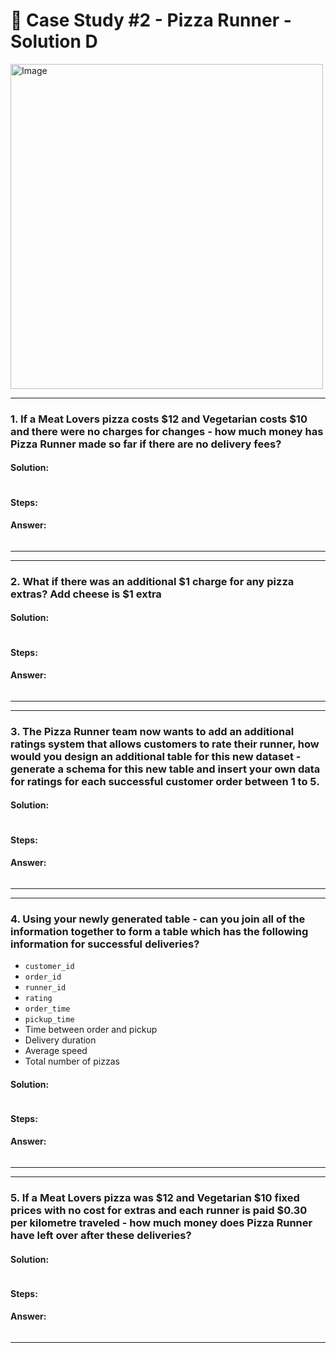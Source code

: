 # 🍜 Case Study #2 - Pizza Runner - Solution D
<img src="https://8weeksqlchallenge.com/images/case-study-designs/2.png" alt="Image" width="500" height="520">

***
### **1. If a Meat Lovers pizza costs $12 and Vegetarian costs $10 and there were no charges for changes - how much money has Pizza Runner made so far if there are no delivery fees?**

#### **Solution**:
````sql

````

#### **Steps**:


#### **Answer**:
<img src="" >



***
***
### **2. What if there was an additional $1 charge for any pizza extras? Add cheese is $1 extra**

#### **Solution**:
````sql

````

#### **Steps**:


#### **Answer**:
<img src="" >



***
***
### **3. The Pizza Runner team now wants to add an additional ratings system that allows customers to rate their runner, how would you design an additional table for this new dataset - generate a schema for this new table and insert your own data for ratings for each successful customer order between 1 to 5.**

#### **Solution**:
````sql

````

#### **Steps**:


#### **Answer**:
<img src="" >



***
***
### **4. Using your newly generated table - can you join all of the information together to form a table which has the following information for successful deliveries?**
- `customer_id`
- `order_id`
- `runner_id`
- `rating`
- `order_time`
- `pickup_time`
- Time between order and pickup
- Delivery duration
- Average speed
- Total number of pizzas


#### **Solution**:
````sql

````

#### **Steps**:


#### **Answer**:
<img src="" >



***
***
### **5. If a Meat Lovers pizza was $12 and Vegetarian $10 fixed prices with no cost for extras and each runner is paid $0.30 per kilometre traveled - how much money does Pizza Runner have left over after these deliveries?**

#### **Solution**:
````sql

````

#### **Steps**:


#### **Answer**:
<img src="" >



***